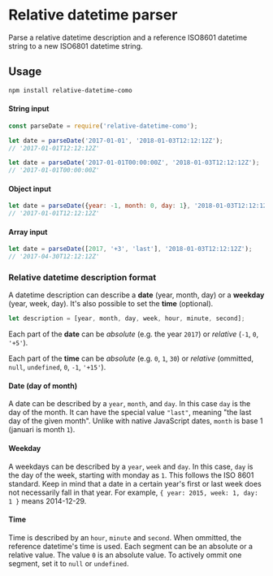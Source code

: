 # Relative datetime parser

Parse a relative datetime description and a reference ISO8601 datetime string to
a new ISO6801 datetime string.

## Usage

```bash
npm install relative-datetime-como
```

#### String input

```js
const parseDate = require('relative-datetime-como');

let date = parseDate('2017-01-01', '2018-01-03T12:12:12Z');
// '2017-01-01T12:12:12Z'

let date = parseDate('2017-01-01T00:00:00Z', '2018-01-03T12:12:12Z');
// '2017-01-01T00:00:00Z'
```

#### Object input

```js
let date = parseDate({year: -1, month: 0, day: 1}, '2018-01-03T12:12:12Z');
// '2017-01-01T12:12:12Z'
```

#### Array input

```js
let date = parseDate([2017, '+3', 'last'], '2018-01-03T12:12:12Z');
// '2017-04-30T12:12:12Z'
```

### Relative datetime description format

A datetime description can describe a **date** (year, month, day) or a **weekday**
(year, week, day). It's also possible to set the **time** (optional).

```js
let description = [year, month, day, week, hour, minute, second];
```

Each part of the **date** can be _absolute_ (e.g. the year `2017`) or _relative_
(`-1`, `0`, `'+5'`).

Each part of the **time** can be _absolute_ (e.g. `0`, `1`, `30`) or _relative_
(ommitted, `null`, `undefined`, `0`, `-1`, `'+15'`).

#### Date (day of month)

A date can be described by a `year`, `month`, and `day`. In this case `day` is
the day of the month. It can have the special value `"last"`, meaning "the last
day of the given month". Unlike with native JavaScript dates, `month` is base 1
(januari is month `1`).

#### Weekday

A weekdays can be described by a `year`, `week` and `day`. In this case, `day`
is the day of the week, starting with monday as `1`. This follows the ISO 8601
standard. Keep in mind that a date in a certain year's first or last week does
not necessarily fall in that year. For example, `{ year: 2015, week: 1, day: 1 }` means 2014-12-29.

#### Time

Time is described by an `hour`, `minute` and `second`. When ommitted, the
reference datetime's time is used. Each segment can be an absolute or a relative
value. The value `0` is an absolute value. To actively ommit one segment, set it
to `null` or `undefined`.
